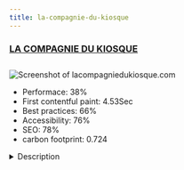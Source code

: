 ```yaml
---
title: la-compagnie-du-kiosque
---
```


<div style="height: 3rem">
  <a href="http://lacompagniedukiosque.com"><h3>LA COMPAGNIE DU KIOSQUE</h3></a>
</div>
<img loading="lazy" src="/images/thumbs/lacompagniedukiosque.com.jpg" alt="Screenshot of lacompagniedukiosque.com" />
<ul>
  <li>Performace: 38%</li>
  <li>
    First contentful paint:
    4.53Sec
  </li>
  <li>Best practices: 66%</li>
  <li>Accessibility: 76%</li>
  <li>SEO: 78%</li>
  <li>carbon footprint: 0.724</li>
</ul>
<details>
  <summary>Description</summary>
  <p>The official website of the theater company. Meet a universe, shows, photos, videos ...professional theater company, "The Booth Company" was created by Jacques Brown and Nathalie Allard in 1992. The creations that dot the company's life are based, sometimes copyright work of Jacques Brun - which is also director - and sometimes on classical or contemporary texts.</p>
</details>

